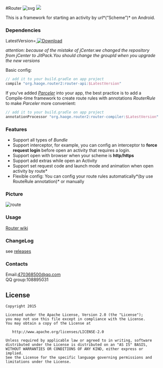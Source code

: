 #Router ![svg](https://travis-ci.org/yjfnypeu/Router.svg?branch=master)
<a href="http://www.methodscount.com/?lib=com.github.yjfnypeu.Router%3Arouter-api%3A0.9"><img src="https://img.shields.io/badge/Methods count-core: 239 | deps: 2-e91e63.svg"/></a>

This is a framework for starting an activity by url*(“Scheme”)* on Android.

### Dependencies

LatestVersion=[ ![Download](https://api.bintray.com/packages/yjfnypeu/maven/Router2/images/download.svg) ](https://bintray.com/yjfnypeu/maven/Router2/_latestVersion)

*attention: because of the mistake of jCenter.we changed the repository from jCenter to JitPack.You should change the groupId when you upgrade the new versions*

Basic config:
```Groovy
// add it to your build.gradle on app project
compile "org.haoge.router2:router-api:$LatestVersion"
```

If you've added *[Parceler](https://github.com/yjfnypeu/Parceler)* into your app, the best practice is to add a Compile-time framework to create route rules with annotations *RouterRule* to make *Parceler* more convenient:

```Groovy
// add it to your build.gradle on app project
annotationProcessor "org.haoge.router2:router-compiler:$LatestVersion"
```

### Features

* Support all types of *Bundle*  
* Support interceptor, for example, you can config an interceptor to **force request login** before open an activity that requires a login.
* Support open with browser when your scheme is **http/https**
* Support add extras while open an Activity  
* Support set request code and launch mode and animation when open activity by route*  
* Flexible config: You can config your route rules automatically*(by use RouteRule annotation)* or manually

### Picture

![route](./pics/route.gif)
### Usage

[Router wiki](https://github.com/yjfnypeu/Router/wiki)

### ChangeLog

see [releases](https://github.com/yjfnypeu/Router/releases)

### Contacts

Email:470368500@qq.com  
QQ group:108895031

## License
```
Copyright 2015 

Licensed under the Apache License, Version 2.0 (the "License");
you may not use this file except in compliance with the License.
You may obtain a copy of the License at

   http://www.apache.org/licenses/LICENSE-2.0

Unless required by applicable law or agreed to in writing, software
distributed under the License is distributed on an "AS IS" BASIS,
WITHOUT WARRANTIES OR CONDITIONS OF ANY KIND, either express or implied.
See the License for the specific language governing permissions and
limitations under the License.
```
